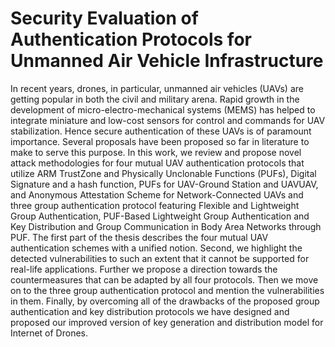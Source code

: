 # Security Evaluation of Authentication Protocols for Unmanned Air Vehicle Infrastructure

In recent years, drones, in particular, unmanned air vehicles (UAVs) are getting
popular in both the civil and military arena. Rapid growth in the development of
micro-electro-mechanical systems (MEMS) has helped to integrate miniature and
low-cost sensors for control and commands for UAV stabilization. Hence secure
authentication of these UAVs is of paramount importance. Several proposals have
been proposed so far in literature to make to serve this purpose. In this work, we
review and propose novel attack methodologies for four mutual UAV authentication
protocols that utilize ARM TrustZone and Physically Unclonable Functions (PUFs),
Digital Signature and a hash function, PUFs for UAV-Ground Station and UAVUAV, 
and Anonymous Attestation Scheme for Network-Connected UAVs and three
group authentication protocol featuring Flexible and Lightweight Group Authentication, 
PUF-Based Lightweight Group Authentication and Key Distribution and
Group Communication in Body Area Networks through PUF.
The first part of the thesis describes the four mutual UAV authentication schemes
with a unified notion. Second, we highlight the detected vulnerabilities to such an
extent that it cannot be supported for real-life applications. Further we propose a
direction towards the countermeasures that can be adapted by all four protocols.
Then we move on to the three group authentication protocol and mention the vulnerabilities in them. 
Finally, by overcoming all of the drawbacks of the proposed group
authentication and key distribution protocols we have designed and proposed our
improved version of key generation and distribution model for Internet of Drones.
